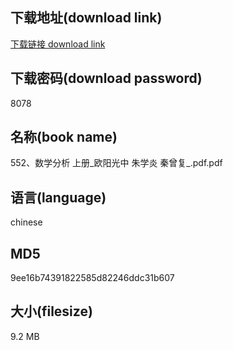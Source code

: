 ## 下载地址(download link)
[下载链接 download link](https://voluble-croquembouche-d321dc.netlify.app/?s=552%E3%80%81%E6%95%B0%E5%AD%A6%E5%88%86%E6%9E%90+%E4%B8%8A%E5%86%8C_%E6%AC%A7%E9%98%B3%E5%85%89%E4%B8%AD+%E6%9C%B1%E5%AD%A6%E7%82%8E+%E7%A7%A6%E6%9B%BE%E5%A4%8D_.pdf)

## 下载密码(download password)
8078

## 名称(book name)
552、数学分析 上册_欧阳光中 朱学炎 秦曾复_.pdf.pdf

## 语言(language)
chinese

## MD5
9ee16b74391822585d82246ddc31b607

## 大小(filesize)
9.2 MB
